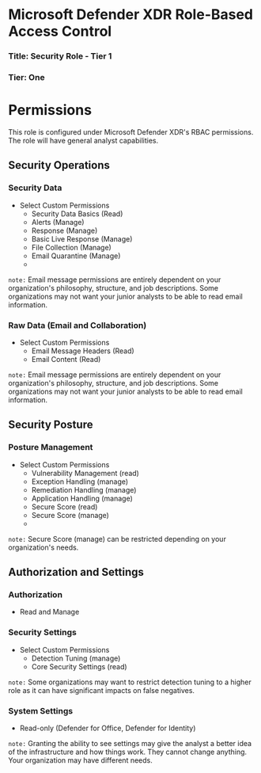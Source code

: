 # Microsoft Defender XDR Role-Based Access Control
### Title: Security Role - Tier 1
### Tier: One

# Permissions
This role is configured under Microsoft Defender XDR's RBAC permissions. The role will have general analyst capabilities.

## Security Operations
### Security Data
* Select Custom Permissions
    * Security Data Basics (Read)
    * Alerts (Manage)
    * Response (Manage)
    * Basic Live Response (Manage)
    * File Collection (Manage)
    * Email Quarantine (Manage)
    * 
`note:` Email message permissions are entirely dependent on your organization's philosophy, structure, and job descriptions. Some organizations may not want your junior analysts to be able to read email information.
  
### Raw Data (Email and Collaboration)
* Select Custom Permissions
  * Email Message Headers (Read)
  * Email Content (Read)

`note:` Email message permissions are entirely dependent on your organization's philosophy, structure, and job descriptions. Some organizations may not want your junior analysts to be able to read email information.

## Security Posture
### Posture Management
* Select Custom Permissions
    * Vulnerability Management (read)
    * Exception Handling (manage)
    * Remediation Handling (manage)
    * Application Handling (manage)
    * Secure Score (read)
    * Secure Score (manage)
    * 
 `note:` Secure Score (manage) can be restricted depending on your organization's needs.


## Authorization and Settings
### Authorization
* Read and Manage

### Security Settings
* Select Custom Permissions
  * Detection Tuning (manage)
  * Core Security Settings (read)
 
`note:` Some organizations may want to restrict detection tuning to a higher role as it can have significant impacts on false negatives.

### System Settings
* Read-only (Defender for Office, Defender for Identity)

`note:` Granting the ability to see settings may give the analyst a better idea of the infrastructure and how things work. They cannot change anything. Your organization may have different needs.
  



